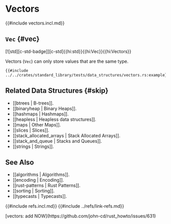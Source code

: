 # Vectors

{{#include vectors.incl.md}}

## `Vec` {#vec}

[![std][c-std-badge]][c-std]{{hi:std}}{{hi:Vec}}{{hi:Vectors}}

Vectors (`Vec`) can only store values that are the same type.

```rust,editable
{{#include ../../crates/standard_library/tests/data_structures/vectors.rs:example}}
```

## Related Data Structures {#skip}

- [[btrees | B-trees]].
- [[binaryheap | Binary Heaps]].
- [[hashmaps | Hashmaps]].
- [[heapless | Heapless data structures]].
- [[maps | Other Maps]].
- [[slices | Slices]].
- [[stack_allocated_arrays | Stack Allocated Arrays]].
- [[stack_and_queue | Stacks and Queues]].
- [[strings | Strings]].

## See Also

- [[algorithms | Algorithms]].
- [[encoding | Encoding]].
- [[rust-patterns | Rust Patterns]].
- [[sorting | Sorting]].
- [[typecasts | Typecasts]].

{{#include refs.incl.md}}
{{#include ../refs/link-refs.md}}

<div class="hidden">
[vectors: add NOW](https://github.com/john-cd/rust_howto/issues/631)
</div>
